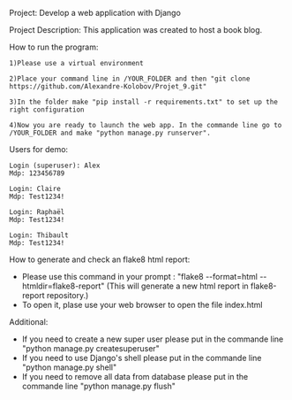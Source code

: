 Project:
Develop a web application with Django

Project Description:
This application was created to host a book blog.

How to run the program:

	1)Please use a virtual environment 
 
	2)Place your command line in /YOUR_FOLDER and then "git clone https://github.com/Alexandre-Kolobov/Projet_9.git"
	
	3)In the folder make "pip install -r requirements.txt" to set up the right configuration
	
	4)Now you are ready to launch the web app. In the commande line go to /YOUR_FOLDER and make "python manage.py runserver".
	
	
Users for demo:

	Login (superuser): Alex
	Mdp: 123456789
	
	Login: Claire
	Mdp: Test1234!
	
	Login: Raphaël
	Mdp: Test1234!
	
	Login: Thibault
	Mdp: Test1234!
 


How to generate and check an flake8 html report:
- Please use this command in your prompt : "flake8 --format=html --htmldir=flake8-report" (This will generate a new html report in flake8-report repository.)
- To open it, plase use your web browser to open the file index.html

Additional:
- If you need to create a new super user please put in the commande line "python manage.py createsuperuser"
- If you need to use Django's shell please put in the commande line "python manage.py shell"
- If you need to remove all data from database please put in the commande line "python manage.py flush"
